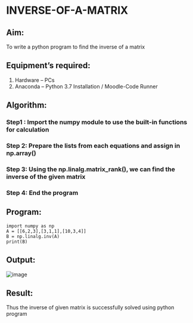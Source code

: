 # INVERSE-OF-A-MATRIX
## Aim:
To write a python program to find the inverse of a matrix
## Equipment’s required:
1. 	Hardware – PCs
2. 	Anaconda – Python 3.7 Installation / Moodle-Code Runner
## Algorithm:
### Step1 : Import the numpy module to use the built-in functions for calculation
### Step 2: Prepare the lists from each equations and assign in np.array()
### Step 3: Using the np.linalg.matrix_rank(), we can find the inverse of the given matrix
### Step 4: End the program

## Program:
```
import numpy as np
A = [[6,2,3],[3,1,1],[10,3,4]]
B = np.linalg.inv(A)
print(B)
```
## Output:

![image](https://github.com/user-attachments/assets/1bf564d4-f5f4-42a7-82ae-6c16312bd3e9)

## Result:
Thus the inverse of given matrix is successfully solved using python program

